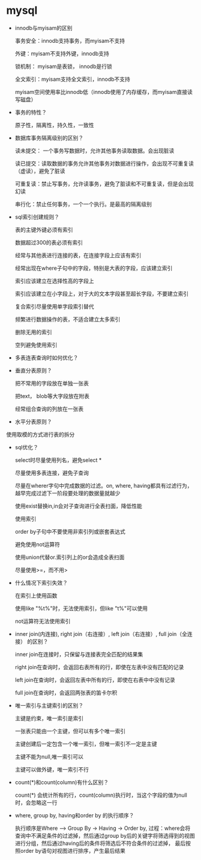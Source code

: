 # mysql

* innodb与myisam的区别

    事务安全：innodb支持事务，而myisam不支持
    
    外键：myisam不支持外键，innodb支持

    锁机制： myisam是表锁， innodb是行锁

    全文索引：myisam支持全文索引，innodb不支持

    myisam空间使用率比innodb低（innodb使用了内存缓存，而myisam直接读写磁盘）

* 事务的特性？
    
    原子性，隔离性，持久性，一致性

* 数据库事务隔离级别的区别？

    读未提交： 一个事务写数据时，允许其他事务读取数据。会出现脏读

    读已提交：读取数据的事务允许其他事务对数据进行操作，会出现不可重复读（虚读），避免了脏读

    可重复读：禁止写事务，允许读事务，避免了脏读和不可重复读，但是会出现幻读

    串行化：禁止任何事务，一个一个执行。是最高的隔离级别

* sql索引创建规则？

    表的主键外键必须有索引
    
    数据超过300的表必须有索引
    
    经常与其他表进行连接的表，在连接字段上应该有索引
    
    经常出现在where子句中的字段，特别是大表的字段，应该建立索引
    
    索引应该建立在选择性高的字段上
    
    索引应该建立在小字段上，对于大的文本字段甚至超长字段，不要建立索引
    
    复合索引尽量使用单字段索引替代
    
    频繁进行数据操作的表，不适合建立太多索引
    
    删除无用的索引

    空列避免使用索引

* 多表连表查询时如何优化？

* 垂直分表原则？
  
  把不常用的字段放在单独一张表

  把text， blob等大字段放在附表

  经常组合查询的列放在一张表

* 水平分表原则？

 使用取模的方式进行表的拆分

* sql优化？

    select时尽量使用列名，避免select *

    尽量使用多表连接，避免子查询

    尽量在wherer字句中完成数据的过滤。on, where, having都具有过滤行为，越早完成过滤下一阶段要处理的数据量就越少

    使用exist替换in,in会对子查询进行全表扫面，降低性能

    使用索引

    order by子句中不要使用非索引列或嵌套表达式

    避免使用not运算符

    使用union代替or.索引列上的or会造成全表扫面

    尽量使用>=，而不用>


* 什么情况下索引失效？
  
    在索引上使用函数

    使用like "%t%"时，无法使用索引，但like "t%"可以使用

    not运算符无法使用索引

* inner join(内连接), right join（右连接）, left join（右连接）, full join（全连接） 的区别？
  
    inner join在连接时，只保留与连接表完全匹配的结果集

    right join在查询时，会返回右表所有的行，即使在左表中没有匹配的记录

    left join在查询时，会返回左表中所有的行，即使在右表中中没有记录

    full join在查询时，会返回两张表的笛卡尔积


* 唯一索引与主键索引的区别？
  
  主键是约束，唯一索引是索引
  
  一张表只能由一个主键，但可以有多个唯一索引
  
  主键创建后一定包含一个唯一索引，但唯一索引不一定是主键
  
  主键不能为null,唯一索引可以
  
  主键可以做外键，唯一索引不行

* count(*)和count(column)有什么区别？
  
    count(*) 会统计所有的行，count(column)执行时，当这个字段的值为null时，会忽略这一行

* where, group by, having和order by 的执行顺序？
    
    执行顺序是Where —> Group By -> Having -> Order by, 过程：where会将查询中不满足条件的过滤掉，然后通过group by后的关键字将筛选得到的视图进行分组，然后通过having后的条件将筛选后不符合条件的过滤掉，
    最后按照order by语句对视图进行排序，产生最后结果






  